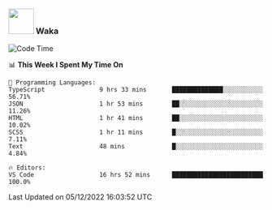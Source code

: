 ### <img src="https://media.giphy.com/media/VgCDAzcKvsR6OM0uWg/giphy.gif" width="50"> Waka

  <!--START_SECTION:waka-->
![Code Time](http://img.shields.io/badge/Code%20Time-1%2C136%20hrs%2014%20mins-blue)

📊 **This Week I Spent My Time On** 

```text
💬 Programming Languages: 
TypeScript               9 hrs 33 mins       ██████████████░░░░░░░░░░░   56.71% 
JSON                     1 hr 53 mins        ██░░░░░░░░░░░░░░░░░░░░░░░   11.26% 
HTML                     1 hr 41 mins        ██░░░░░░░░░░░░░░░░░░░░░░░   10.02% 
SCSS                     1 hr 11 mins        █░░░░░░░░░░░░░░░░░░░░░░░░   7.11% 
Text                     48 mins             █░░░░░░░░░░░░░░░░░░░░░░░░   4.84%

🔥 Editors: 
VS Code                  16 hrs 52 mins      █████████████████████████   100.0%

```


 Last Updated on 05/12/2022 16:03:52 UTC
<!--END_SECTION:waka-->
